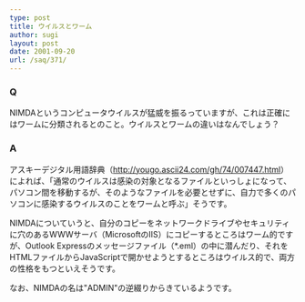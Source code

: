 ```yaml
---
type: post
title: ウイルスとワーム
author: sugi
layout: post
date: 2001-09-20
url: /saq/371/
---
```

### Q 

NIMDAというコンピュータウイルスが猛威を振るっていますが、これは正確にはワームに分類されるとのこと。ウイルスとワームの違いはなんでしょう？

### A 

アスキーデジタル用語辞典（<a href="http://yougo.ascii24.com/gh/74/007447.html" onclick="_gaq.push(['_trackEvent', 'outbound-article', 'http://yougo.ascii24.com/gh/74/007447.html', 'http://yougo.ascii24.com/gh/74/007447.html']);" >http://yougo.ascii24.com/gh/74/007447.html</a>）によれば、「通常のウイルスは感染の対象となるファイルといっしょになって、パソコン間を移動するが、そのようなファイルを必要とせずに、自力で多くのパソコンに感染するウイルスのことをワームと呼ぶ」そうです。

NIMDAについていうと、自分のコピーをネットワークドライブやセキュリティに穴のあるWWWサーバ（MicrosoftのIIS）にコピーするところはワーム的ですが、Outlook Expressのメッセージファイル（*.eml）の中に潜んだり、それをHTMLファイルからJavaScriptで開かせようとするところはウイルス的で、両方の性格をもつといえそうです。

なお、NIMDAの名は"ADMIN"の逆綴りからきているようです。